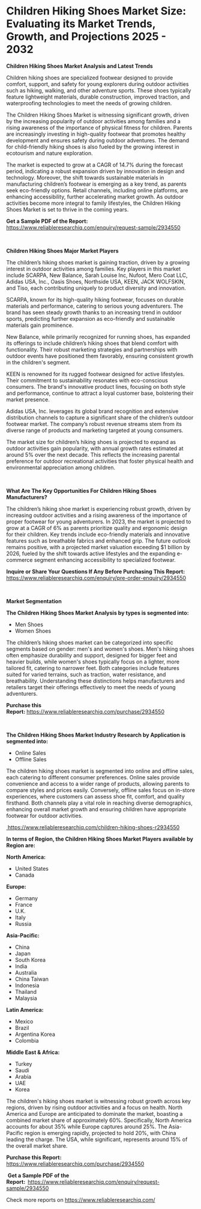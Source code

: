 <p><h1>Children Hiking Shoes Market Size: Evaluating its Market Trends, Growth, and Projections 2025 - 2032</h1></p><p><strong>Children Hiking Shoes Market Analysis and Latest Trends</strong></p>
<p><p>Children hiking shoes are specialized footwear designed to provide comfort, support, and safety for young explorers during outdoor activities such as hiking, walking, and other adventure sports. These shoes typically feature lightweight materials, durable construction, improved traction, and waterproofing technologies to meet the needs of growing children.</p><p>The Children Hiking Shoes Market is witnessing significant growth, driven by the increasing popularity of outdoor activities among families and a rising awareness of the importance of physical fitness for children. Parents are increasingly investing in high-quality footwear that promotes healthy development and ensures safety during outdoor adventures. The demand for child-friendly hiking shoes is also fueled by the growing interest in ecotourism and nature exploration.</p><p>The market is expected to grow at a CAGR of 14.7% during the forecast period, indicating a robust expansion driven by innovation in design and technology. Moreover, the shift towards sustainable materials in manufacturing children’s footwear is emerging as a key trend, as parents seek eco-friendly options. Retail channels, including online platforms, are enhancing accessibility, further accelerating market growth. As outdoor activities become more integral to family lifestyles, the Children Hiking Shoes Market is set to thrive in the coming years.</p></p>
<p><strong>Get a Sample PDF of the Report:&nbsp;</strong> <a href="https://www.reliableresearchiq.com/enquiry/request-sample/2934550?utm_campaign=2732&utm_medium=2&utm_source=Github&utm_content=ia&utm_term=13032025&utm_id=children-hiking-shoes">https://www.reliableresearchiq.com/enquiry/request-sample/2934550</a></p>
<p>&nbsp;</p>
<p><strong>Children Hiking Shoes Major Market Players</strong></p>
<p><p>The children’s hiking shoes market is gaining traction, driven by a growing interest in outdoor activities among families. Key players in this market include SCARPA, New Balance, Sarah Louise Inc, Nufoot, Mero Coat LLC, Adidas USA, Inc., Oasis Shoes, Northside USA, KEEN, JACK WOLFSKIN, and Tiso, each contributing uniquely to product diversity and innovation.</p><p>SCARPA, known for its high-quality hiking footwear, focuses on durable materials and performance, catering to serious young adventurers. The brand has seen steady growth thanks to an increasing trend in outdoor sports, predicting further expansion as eco-friendly and sustainable materials gain prominence.</p><p>New Balance, while primarily recognized for running shoes, has expanded its offerings to include children’s hiking shoes that blend comfort with functionality. Their robust marketing strategies and partnerships with outdoor events have positioned them favorably, ensuring consistent growth in the children's segment.</p><p>KEEN is renowned for its rugged footwear designed for active lifestyles. Their commitment to sustainability resonates with eco-conscious consumers. The brand's innovative product lines, focusing on both style and performance, continue to attract a loyal customer base, bolstering their market presence.</p><p>Adidas USA, Inc. leverages its global brand recognition and extensive distribution channels to capture a significant share of the children’s outdoor footwear market. The company’s robust revenue streams stem from its diverse range of products and marketing targeted at young consumers.</p><p>The market size for children’s hiking shoes is projected to expand as outdoor activities gain popularity, with annual growth rates estimated at around 5% over the next decade. This reflects the increasing parental preference for outdoor recreational activities that foster physical health and environmental appreciation among children.</p></p>
<p>&nbsp;</p>
<p><strong>What Are The Key Opportunities For Children Hiking Shoes Manufacturers?</strong></p>
<p><p>The children’s hiking shoe market is experiencing robust growth, driven by increasing outdoor activities and a rising awareness of the importance of proper footwear for young adventurers. In 2023, the market is projected to grow at a CAGR of 6% as parents prioritize quality and ergonomic design for their children. Key trends include eco-friendly materials and innovative features such as breathable fabrics and enhanced grip. The future outlook remains positive, with a projected market valuation exceeding $1 billion by 2026, fueled by the shift towards active lifestyles and the expanding e-commerce segment enhancing accessibility to specialized footwear.</p></p>
<p><strong>Inquire or Share Your Questions If Any Before Purchasing This Report:</strong> <a href="https://www.reliableresearchiq.com/enquiry/pre-order-enquiry/2934550?utm_campaign=2732&utm_medium=2&utm_source=Github&utm_content=ia&utm_term=13032025&utm_id=children-hiking-shoes">https://www.reliableresearchiq.com/enquiry/pre-order-enquiry/2934550</a></p>
<p>&nbsp;</p>
<p><strong>Market Segmentation</strong></p>
<p><strong>The Children Hiking Shoes Market Analysis by types is segmented into:</strong></p>
<p><ul><li>Men Shoes</li><li>Women Shoes</li></ul></p>
<p><p>The children’s hiking shoes market can be categorized into specific segments based on gender: men's and women's shoes. Men's hiking shoes often emphasize durability and support, designed for bigger feet and heavier builds, while women's shoes typically focus on a lighter, more tailored fit, catering to narrower feet. Both categories include features suited for varied terrains, such as traction, water resistance, and breathability. Understanding these distinctions helps manufacturers and retailers target their offerings effectively to meet the needs of young adventurers.</p></p>
<p><strong>Purchase this Report:&nbsp;</strong><a href="https://www.reliableresearchiq.com/purchase/2934550?utm_campaign=2732&utm_medium=2&utm_source=Github&utm_content=ia&utm_term=13032025&utm_id=children-hiking-shoes">https://www.reliableresearchiq.com/purchase/2934550</a></p>
<p>&nbsp;</p>
<p><strong>The Children Hiking Shoes Market Industry Research by Application is segmented into:</strong></p>
<p><ul><li>Online Sales</li><li>Offline Sales</li></ul></p>
<p><p>The children hiking shoes market is segmented into online and offline sales, each catering to different consumer preferences. Online sales provide convenience and access to a wider range of products, allowing parents to compare styles and prices easily. Conversely, offline sales focus on in-store experiences, where customers can assess shoe fit, comfort, and quality firsthand. Both channels play a vital role in reaching diverse demographics, enhancing overall market growth and ensuring children have appropriate footwear for outdoor activities.</p></p>
<p><a href="https://www.reliableresearchiq.com/children-hiking-shoes-r2934550?utm_campaign=2732&utm_medium=2&utm_source=Github&utm_content=ia&utm_term=13032025&utm_id=children-hiking-shoes">&nbsp;https://www.reliableresearchiq.com/children-hiking-shoes-r2934550</a></p>
<p><strong>In terms of Region, the Children Hiking Shoes Market Players available by Region are:</strong></p>
<p>
    <p> <strong> North America: </strong>
        <ul>
            <li>United States</li>
            <li>Canada</li>
        </ul>
        </p> 
    <p> <strong> Europe: </strong>
        <ul>
            <li>Germany</li>
            <li>France</li>
            <li>U.K.</li>
            <li>Italy</li>
            <li>Russia</li>
        </ul>
        </p> 
    <p> <strong> Asia-Pacific: </strong>
        <ul>
            <li>China</li>
            <li>Japan</li>
            <li>South Korea</li>
            <li>India</li>
            <li>Australia</li>
            <li>China Taiwan</li>
            <li>Indonesia</li>
            <li>Thailand</li>
            <li>Malaysia</li>
        </ul>
        </p> 
    <p> <strong> Latin America: </strong>
        <ul>
            <li>Mexico</li>
            <li>Brazil</li>
            <li>Argentina Korea</li>
            <li>Colombia</li>
        </ul>
        </p> 
    <p> <strong> Middle East & Africa: </strong>
        <ul>
            <li>Turkey</li>
            <li>Saudi</li>
            <li>Arabia</li>
            <li>UAE</li>
            <li>Korea</li>
        </ul>
    </p>
    </p>
<p><p>The children's hiking shoes market is witnessing robust growth across key regions, driven by rising outdoor activities and a focus on health. North America and Europe are anticipated to dominate the market, boasting a combined market share of approximately 60%. Specifically, North America accounts for about 35% while Europe captures around 25%. The Asia-Pacific region is emerging rapidly, projected to hold 20%, with China leading the charge. The USA, while significant, represents around 15% of the overall market share.</p></p>
<p><strong>Purchase this Report: </strong><a href="https://www.reliableresearchiq.com/purchase/2934550?utm_campaign=2732&utm_medium=2&utm_source=Github&utm_content=ia&utm_term=13032025&utm_id=children-hiking-shoes">https://www.reliableresearchiq.com/purchase/2934550</a></p>
<p>&nbsp;<strong>Get a Sample PDF of the Report:&nbsp;&nbsp;</strong><a href="https://www.reliableresearchiq.com/enquiry/request-sample/2934550?utm_campaign=2732&utm_medium=2&utm_source=Github&utm_content=ia&utm_term=13032025&utm_id=children-hiking-shoes">https://www.reliableresearchiq.com/enquiry/request-sample/2934550</a></p>
<p><strong></strong></p>
<p>Check more reports on <a href="https://www.reliableresearchiq.com/?utm_campaign=2732&utm_medium=2&utm_source=Github&utm_content=ia&utm_term=13032025&utm_id=children-hiking-shoes">https://www.reliableresearchiq.com/</a></p>